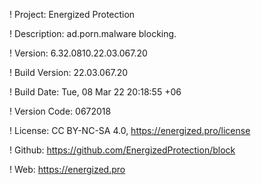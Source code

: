 ! Project: Energized Protection

! Description: ad.porn.malware blocking.

! Version: 6.32.0810.22.03.067.20

! Build Version: 22.03.067.20

! Build Date: Tue, 08 Mar 22 20:18:55 +06

! Version Code: 0672018

! License: CC BY-NC-SA 4.0, https://energized.pro/license

! Github: https://github.com/EnergizedProtection/block

! Web: https://energized.pro
